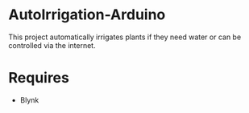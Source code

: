 # AutoIrrigation-Arduino
This project automatically irrigates plants if they need water or can be controlled via the internet.

# Requires
- Blynk
